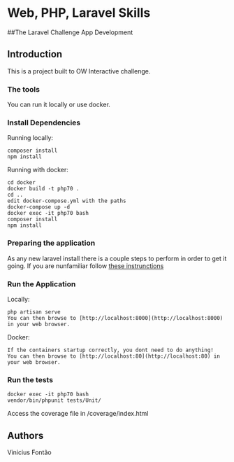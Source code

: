 # Web, PHP, Laravel Skills

##The Laravel Challenge App Development

## Introduction
This is a project built to OW Interactive challenge.

### The tools
You can run it locally or use docker.

### Install Dependencies

Running locally:
```
composer install
npm install
```

Running with docker:
```
cd docker
docker build -t php70 .
cd ..
edit docker-compose.yml with the paths
docker-compose up -d
docker exec -it php70 bash
composer install
npm install
```

### Preparing the application

As any new laravel install there is a couple steps to perform in order to get it going. If you are nunfamiliar follow [these instrunctions](https://laravel.com/docs/5.4/#web-server-configuration)

### Run the Application

Locally: 
```
php artisan serve
You can then browse to [http://localhost:8000](http://localhost:8000) in your web browser.
```

Docker:
```
If the containers startup correctly, you dont need to do anything!
You can then browse to [http://localhost:80](http://localhost:80) in your web browser.
```

### Run the tests
```
docker exec -it php70 bash
vendor/bin/phpunit tests/Unit/
```
Access the coverage file in /coverage/index.html
## Authors

Vinicius Fontão